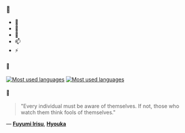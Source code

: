 ### 👋

- 🔭
- 🌱
- 💬
- 📫
- ⚡

#### 🧏

[![Most used languages](https://github-readme-stats-aynah.vercel.app/api/top-langs/?username=aynh&theme=solarized-dark&langs_count=6&layout=compact&hide_title=true)](https://github.com/anuraghazra/github-readme-stats#gh-dark-mode-only)
[![Most used languages](https://github-readme-stats-aynah.vercel.app/api/top-langs/?username=aynh&theme=solarized-light&langs_count=6&layout=compact&hide_title=true)](https://github.com/anuraghazra/github-readme-stats#gh-light-mode-only)

#### 💬

> "Every individual must be aware of themselves. If not, those who watch them think fools of themselves."

&mdash; [**Fuyumi Irisu**](https://myanimelist.net/character.php?q=Fuyumi%20Irisu&cat=character), [**Hyouka**](https://myanimelist.net/search/all?q=Hyouka&cat=all)
